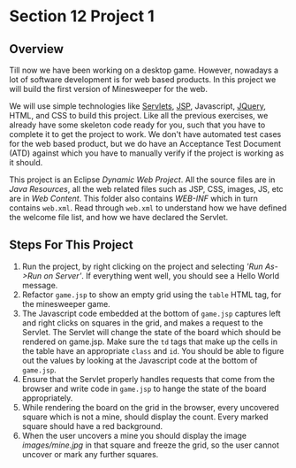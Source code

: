 <h1>Section 12 Project 1</h1>

<h2>Overview</h2>

Till now we have been working on a desktop game. However, nowadays a lot of  software development is for web based products. In this project we will build the first version of Minesweeper for the web.

We will use simple technologies like [Servlets](http://www.oracle.com/technetwork/java/index-jsp-135475.html), [JSP](http://www.oracle.com/technetwork/java/javaee/jsp/index.html), Javascript, [JQuery](http://jquery.com/), HTML, and CSS to build this project. Like all the previous exercises, we already have some skeleton code ready for you, such that you have to complete it to get the project to work. We don't have automated test cases for the web based product, but we do have an Acceptance Test Document (ATD) against which you have to manually verify if the project is working as it should.

This project is an Eclipse _Dynamic Web Project_. All the source files are in _Java Resources_, all the web related files such as JSP, CSS, images, JS, etc are in _Web Content_. This folder also contains _WEB-INF_ which in turn contains ```web.xml```. Read through ```web.xml``` to understand how we have defined the welcome file list, and how we have declared the Servlet.

<h2>Steps For This Project</h2>

 1. Run the project, by right clicking on the project and selecting _'Run As->Run on Server'_. If everything went well, you should see a Hello World message. 
 1. Refactor ```game.jsp``` to show an empty grid using the ```table``` HTML tag, for the minesweeper game.
 1. The Javascript code embedded at the bottom of ```game.jsp``` captures left and right clicks on squares in the grid, and makes a request to the Servlet. The Servlet will change the state of the board which should be rendered on game.jsp. Make sure the ```td``` tags that make up the cells in the table have an appropriate ```class``` and ```id```. You should be able to figure out the values by looking at the Javascript code at the bottom of ```game.jsp```.
 1. Ensure that the Servlet properly handles requests that come from the browser and write code in ```game.jsp``` to hange the state of the board appropriately.
 1. While rendering the board on the grid in the browser, every uncovered square which is not a mine, should display the count. Every marked square should have a red background.
 1. When the user uncovers a mine you should display the image _images/mine.jpg_ in that square and freeze the grid, so the user cannot uncover or mark any further squares.
